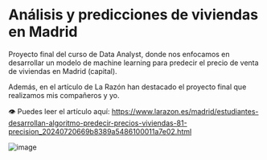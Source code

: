 # Análisis y predicciones de viviendas en Madrid
Proyecto final del curso de Data Analyst, donde nos enfocamos en desarrollar un modelo de machine learning para predecir el precio de venta de viviendas en Madrid (capital).

Además, en el artículo de La Razón han destacado el proyecto final que realizamos mis compañeros y yo.

👁 Puedes leer el artículo aquí: https://www.larazon.es/madrid/estudiantes-desarrollan-algoritmo-predecir-precios-viviendas-81-precision_20240720669b8389a5486100011a7e02.html


![image](https://github.com/user-attachments/assets/e20b7429-5027-4ef4-b8b2-9c238900a6fd)

